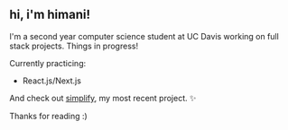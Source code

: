 ## hi, i'm himani!
I'm a second year computer science student at UC Davis working on full stack projects. Things in progress!

Currently practicing:
- React.js/Next.js

And check out [simplify](https://github.com/himanimanjunath/simplify), my most recent project. ✨

Thanks for reading :)
